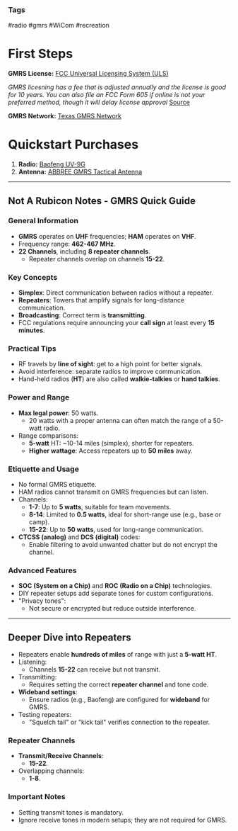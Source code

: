 ### Tags
#radio #gmrs #WiCom #recreation
# First Steps
**GMRS License:** [FCC Universal Licensing System (ULS)](https://www.fcc.gov/wireless/universal-licensing-system)

*GMRS licesning has a fee that is adjusted annually and the license is good for 10 years. 
You can also file an FCC Form 605 if online is not your preferred method, though it will delay license approval* 
[Source](https://www.fcc.gov/consumers/guides/personal-radio-services-prs-keeping-touch#:~:text=You%20can%20apply%20for%20a,are%20granted%20for%2010%20years.)

**GMRS Network:** [Texas GMRS Network](https://www.texasgmrs.net/welcome/)
# Quickstart Purchases

1. **Radio:** [Baofeng UV-9G](https://www.amazon.com/gp/product/B098JGLWZ1/)
2. **Antenna:** [ABBREE GMRS Tactical Antenna](https://www.amazon.com/gp/product/B0B1QK4W23/)
-----
## Not A Rubicon Notes - GMRS Quick Guide

### General Information
- **GMRS** operates on **UHF** frequencies; **HAM** operates on **VHF**.
- Frequency range: **462-467 MHz**.
- **22 Channels**, including **8 repeater channels**.
  - Repeater channels overlap on channels **15-22**.

### Key Concepts
- **Simplex**: Direct communication between radios without a repeater.
- **Repeaters**: Towers that amplify signals for long-distance communication.
- **Broadcasting**: Correct term is **transmitting**.
- FCC regulations require announcing your **call sign** at least every **15 minutes**.

### Practical Tips
- RF travels by **line of sight**: get to a high point for better signals.
- Avoid interference: separate radios to improve communication.
- Hand-held radios (**HT**) are also called **walkie-talkies** or **hand talkies**.

### Power and Range
- **Max legal power**: 50 watts.
  - 20 watts with a proper antenna can often match the range of a 50-watt radio.
- Range comparisons:
  - **5-watt** HT: ~10-14 miles (simplex), shorter for repeaters.
  - **Higher wattage**: Access repeaters up to **50 miles** away.

### Etiquette and Usage
- No formal GMRS etiquette.
- HAM radios cannot transmit on GMRS frequencies but can listen.
- Channels:
  - **1-7**: Up to **5 watts**, suitable for team movements.
  - **8-14**: Limited to **0.5 watts**, ideal for short-range use (e.g., base or camp).
  - **15-22**: Up to **50 watts**, used for long-range communication.
- **CTCSS (analog)** and **DCS (digital)** codes:
  - Enable filtering to avoid unwanted chatter but do not encrypt the channel.

### Advanced Features
- **SOC (System on a Chip)** and **ROC (Radio on a Chip)** technologies.
- DIY repeater setups add separate tones for custom configurations.
- "Privacy tones":
  - Not secure or encrypted but reduce outside interference.

---

## Deeper Dive into Repeaters
- Repeaters enable **hundreds of miles** of range with just a **5-watt HT**.
- Listening:
  - Channels **15-22** can receive but not transmit.
- Transmitting:
  - Requires setting the correct **repeater channel** and tone code.
- **Wideband settings**:
  - Ensure radios (e.g., Baofeng) are configured for **wideband** for GMRS.
- Testing repeaters:
  - "Squelch tail" or "kick tail" verifies connection to the repeater.

### Repeater Channels
- **Transmit/Receive Channels**:
  - **15-22**.
- Overlapping channels:
  - **1-8**.

### Important Notes
- Setting transmit tones is mandatory.
- Ignore receive tones in modern setups; they are not required for GMRS.
